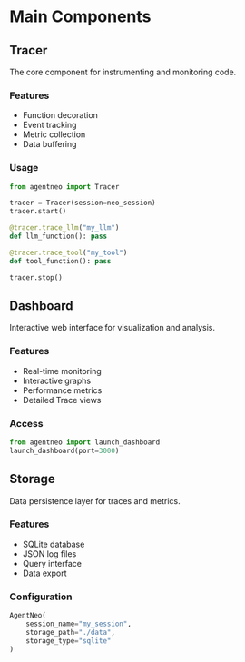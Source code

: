 # Main Components

## Tracer
The core component for instrumenting and monitoring code.

### Features
- Function decoration
- Event tracking
- Metric collection
- Data buffering

### Usage
```python
from agentneo import Tracer

tracer = Tracer(session=neo_session)
tracer.start()

@tracer.trace_llm("my_llm")
def llm_function(): pass

@tracer.trace_tool("my_tool")
def tool_function(): pass

tracer.stop()
```

## Dashboard
Interactive web interface for visualization and analysis.

### Features
- Real-time monitoring
- Interactive graphs
- Performance metrics
- Detailed Trace views

### Access
```python
from agentneo import launch_dashboard
launch_dashboard(port=3000)
```

## Storage
Data persistence layer for traces and metrics.

### Features
- SQLite database
- JSON log files
- Query interface
- Data export

### Configuration
```python
AgentNeo(
    session_name="my_session",
    storage_path="./data",
    storage_type="sqlite"
)
```